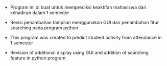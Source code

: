 - Program ini di buat untuk memprediksi keaktifan mahasiswa dari kehadiran dalam 1 semester
- Revisi penambahan tampilan menggunakan GUI dan penambahan fitur searching pada program python

- This program was created to predict student activity from attendance in 1 semester
- Revision of additional display using GUI and addition of searching feature in python program
